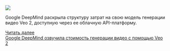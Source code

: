 <!--2025-02-23 13:29:14-->
<div class="yb">
  <div class="rss smaller1 habr"><img src="https://habrastorage.org/getpro/habr/upload_files/7ba/55a/bd2/7ba55abd2261ce49007cd9e863c20a87.jpg" /><p>Google DeepMind раскрыла структуру затрат на свою модель генерации видео Veo 2, доступную через ее облачную API-платформу.</p> <a href="https://habr.com/ru/articles/885026/#habracut">Читать далее</a> <br><a class="light" href="https://habr.com/ru/companies/bothub/news/885026/?utm_source=habrahabr&utm_medium=rss&utm_campaign=885026">Google DeepMind озвучила стоимость генерации видео с помощью Veo 2</a></div>
</div>
